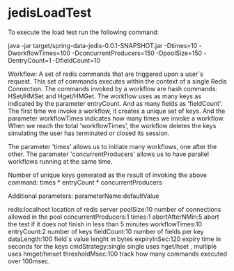 # jedisLoadTest

To execute the load test run the following command:

java -jar target/spring-data-jedis-0.0.1-SNAPSHOT.jar  -Dtimes=10 -DworkflowTimes=100 -DconcurrentProducers=150 -DpoolSize=150 -DentryCount=1 -DfieldCount=10

Workflow: A set of redis commands that are triggered upon a user´s request. This set of commands executes within the context of a single Redis Connection.
The commands invoked by a workflow are hash commands: HSet/HMSet and Hget/HMGet. The workflow uses as many keys as indicated by the parameter entryCount.
And as many fields as 'fieldCount'.
The first time we invoke a workflow, it creates a unique set of keys. 
And the parameter workflowTimes indicates how many times we invoke a workflow. When we reach the total 'workflowTimes', the workflow deletes the keys simulating the 
user has terminated or closed its session.

The parameter 'times' allows us to initiate many workflows, one after the other.
The parameter 'concurrentProducers' allows us to have parallel workflows running at the same time.

Number of unique keys generated as the result of invoking the above command: times * entryCount * concurrentProducers

Additional parameters:
parameterName:defaultValue

redis:localhost       location of redis server
poolSize:10           number of connections allowed in the pool
concurrentProducers:1
times:1
abortAfterNMin:5      abort the test if it does not finish in less than 5 minutes
workflowTimes:10     
entryCount:2          number of keys
fieldCount:10         number of fields per key
dataLength:100        field´s value lenght in bytes
expiryInSec:120       expiry time in seconds for the keys
cmdStrategy:single    single uses hget/hset , multiple uses hmget/hmset 
thresholdMsec:100     track how many commands executed over 100msec.


